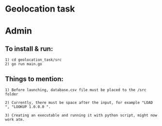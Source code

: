 # Geolocation task
 
# Admin

## To install & run:
``` 
1) cd geolocation_task/src
2) go run main.go
```

## Things to mention:
```
1) Before launching, database.csv file must be placed to the /src folder

2) Currently, there must be space after the input, for example "LOAD ", "LOOKUP 1.0.0.0 ".

3) Creating an executable and running it with python script, might now work atm.

```